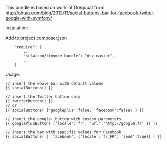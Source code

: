 This bundle is based on work of  Gregquat from http://obtao.com/blog/2012/11/social-buttons-bar-for-facebook-twitter-google-with-symfony/

Instalation:

Add to project composer.json
    
        "require": {
            ...
            "stfalcon/tinymce-bundle": "dev-master",
            ...
        }


Usage:
    
    // insert the whole bar with default values
    {{ socialButtons() }}

    // insert the Twitter button only
    {{ twitterButton() }}
    // or 
    {{ socialButtons( {'googleplus':false, 'facebook':false} ) }}

    // insert the google+ button with custom parameters
    {{ googlePlusButton( {'locale':'fr', 'url':'http://google.fr' }) }}

    // insert the bar with specific values for Facebook
    {{ socialButtons( { 'facebook': {'locale':'fr_FR', 'send':true}} ) }}